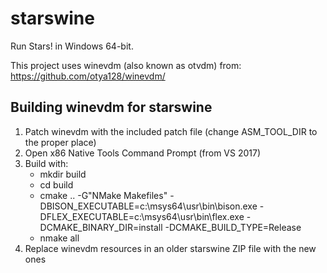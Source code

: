# starswine
Run Stars! in Windows 64-bit.

This project uses winevdm (also known as otvdm) from: https://github.com/otya128/winevdm/

## Building winevdm for starswine

 1. Patch winevdm with the included patch file (change ASM_TOOL_DIR to the proper place)
 2. Open x86 Native Tools Command Prompt (from VS 2017)
 3. Build with: 
    * mkdir build
    * cd build
    * cmake .. -G"NMake Makefiles" -DBISON_EXECUTABLE=c:\msys64\usr\bin\bison.exe -DFLEX_EXECUTABLE=c:\msys64\usr\bin\flex.exe -DCMAKE_BINARY_DIR=install -DCMAKE_BUILD_TYPE=Release
    * nmake all
 4. Replace winevdm resources in an older starswine ZIP file with the new ones
